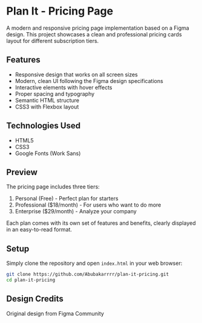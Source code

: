 # Plan It - Pricing Page

A modern and responsive pricing page implementation based on a Figma design. This project showcases a clean and professional pricing cards layout for different subscription tiers.

## Features

- Responsive design that works on all screen sizes
- Modern, clean UI following the Figma design specifications
- Interactive elements with hover effects
- Proper spacing and typography
- Semantic HTML structure
- CSS3 with Flexbox layout

## Technologies Used

- HTML5
- CSS3
- Google Fonts (Work Sans)

## Preview

The pricing page includes three tiers:
1. Personal (Free) - Perfect plan for starters
2. Professional ($18/month) - For users who want to do more
3. Enterprise ($29/month) - Analyze your company

Each plan comes with its own set of features and benefits, clearly displayed in an easy-to-read format.

## Setup

Simply clone the repository and open `index.html` in your web browser:

```bash
git clone https://github.com/Abubakarrrr/plan-it-pricing.git
cd plan-it-pricing
```

## Design Credits

Original design from Figma Community
